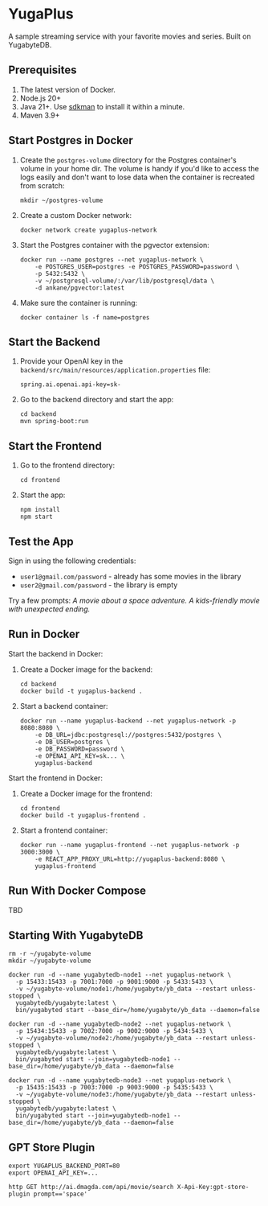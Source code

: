 # YugaPlus

A sample streaming service with your favorite movies and series. Built on YugabyteDB.

## Prerequisites

1. The latest version of Docker.
2. Node.js 20+
3. Java 21+. Use [sdkman](https://sdkman.io) to install it within a minute.
4. Maven 3.9+

## Start Postgres in Docker

1. Create the `postgres-volume` directory for the Postgres container's volume in your home dir. The volume is handy if you'd like to access the logs easily and don't want to lose data when the container is recreated from scratch:

    ```shell
    mkdir ~/postgres-volume
    ```

2. Create a custom Docker network:

    ```shell
    docker network create yugaplus-network
    ```

3. Start the Postgres container with the pgvector extension:

    ```shell
    docker run --name postgres --net yugaplus-network \
        -e POSTGRES_USER=postgres -e POSTGRES_PASSWORD=password \
        -p 5432:5432 \
        -v ~/postgresql-volume/:/var/lib/postgresql/data \
        -d ankane/pgvector:latest
    ```

3. Make sure the container is running:

    ```shell
    docker container ls -f name=postgres
    ```

## Start the Backend

1. Provide your OpenAI key in the `backend/src/main/resources/application.properties` file:

    ```properties
    spring.ai.openai.api-key=sk-
    ```

2. Go to the backend directory and start the app:

    ```shell
    cd backend
    mvn spring-boot:run
    ```

## Start the Frontend

1. Go to the frontend directory:

    ```shell
    cd frontend
    ```

2. Start the app:

    ```shell
    npm install
    npm start
    ```

## Test the App

Sign in using the following credentials:

* `user1@gmail.com/password` - already has some movies in the library
* `user2@gmail.com/password` - the library is empty

Try a few prompts:
*A movie about a space adventure.*
*A kids-friendly movie with unexpected ending.*

## Run in Docker

Start the backend in Docker:

1. Create a Docker image for the backend:

    ```shell
    cd backend
    docker build -t yugaplus-backend .  
    ```

2. Start a backend container:

    ```shell
    docker run --name yugaplus-backend --net yugaplus-network -p 8080:8080 \
        -e DB_URL=jdbc:postgresql://postgres:5432/postgres \
        -e DB_USER=postgres \
        -e DB_PASSWORD=password \
        -e OPENAI_API_KEY=sk... \
        yugaplus-backend
    ```

Start the frontend in Docker:

1. Create a Docker image for the frontend:

    ```shell
    cd frontend
    docker build -t yugaplus-frontend .  
    ```

2. Start a frontend container:

    ```shell
    docker run --name yugaplus-frontend --net yugaplus-network -p 3000:3000 \
        -e REACT_APP_PROXY_URL=http://yugaplus-backend:8080 \
        yugaplus-frontend
    ```

## Run With Docker Compose

TBD

## Starting With YugabyteDB

```shell
rm -r ~/yugabyte-volume
mkdir ~/yugabyte-volume

docker run -d --name yugabytedb-node1 --net yugaplus-network \
  -p 15433:15433 -p 7001:7000 -p 9001:9000 -p 5433:5433 \
  -v ~/yugabyte-volume/node1:/home/yugabyte/yb_data --restart unless-stopped \
  yugabytedb/yugabyte:latest \
  bin/yugabyted start --base_dir=/home/yugabyte/yb_data --daemon=false
  
docker run -d --name yugabytedb-node2 --net yugaplus-network \
  -p 15434:15433 -p 7002:7000 -p 9002:9000 -p 5434:5433 \
  -v ~/yugabyte-volume/node2:/home/yugabyte/yb_data --restart unless-stopped \
  yugabytedb/yugabyte:latest \
  bin/yugabyted start --join=yugabytedb-node1 --base_dir=/home/yugabyte/yb_data --daemon=false
      
docker run -d --name yugabytedb-node3 --net yugaplus-network \
  -p 15435:15433 -p 7003:7000 -p 9003:9000 -p 5435:5433 \
  -v ~/yugabyte-volume/node3:/home/yugabyte/yb_data --restart unless-stopped \
  yugabytedb/yugabyte:latest \
  bin/yugabyted start --join=yugabytedb-node1 --base_dir=/home/yugabyte/yb_data --daemon=false
```

## GPT Store Plugin

```shell
export YUGAPLUS_BACKEND_PORT=80
export OPENAI_API_KEY=...

http GET http://ai.dmagda.com/api/movie/search X-Api-Key:gpt-store-plugin prompt=='space'
```
